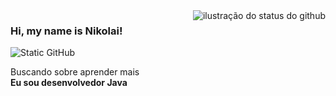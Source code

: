 <img align='right' src="https://github-readme-stats.vercel.app/api?username=nikolaihryhoriev&show_icons=true&title_color=783c00&text_color=af552e&icon_color=783c00&bg_color=f8efd4&cache_seconds=2300" alt="ilustração do status do github">

### Hi, my name is Nikolai!

<img src="https://img.shields.io/static/v1?label=Overview&message=NikolaiHryhoriev&color=f8efd4&style=for-the-badge&logo=GitHub" alt="Static GitHub">

<p>Buscando sobre aprender mais<br/> <strong>Eu sou desenvolvedor Java</strong></p>
